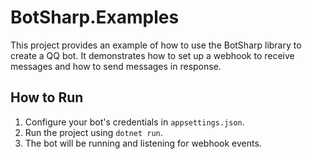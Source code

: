 
# BotSharp.Examples

This project provides an example of how to use the BotSharp library to create a QQ bot. It demonstrates how to set up a webhook to receive messages and how to send messages in response.

## How to Run

1.  Configure your bot's credentials in `appsettings.json`.
2.  Run the project using `dotnet run`.
3.  The bot will be running and listening for webhook events.
